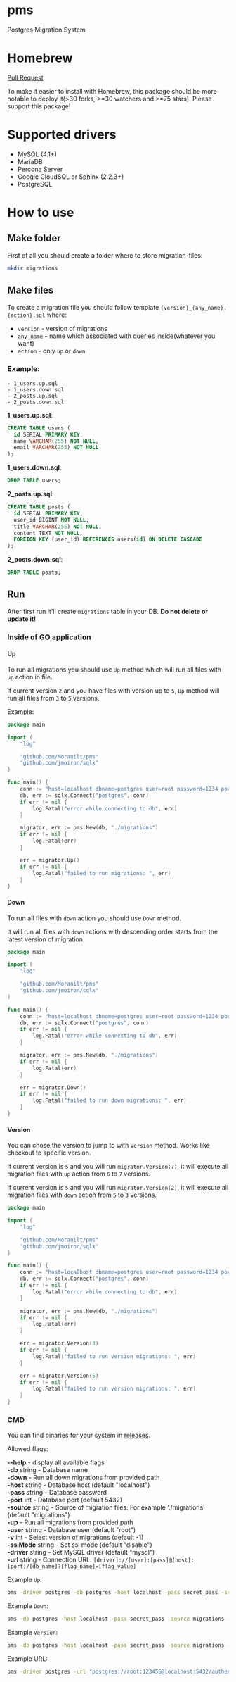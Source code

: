 # pms
Postgres Migration System

# Homebrew
[Pull Request](https://github.com/Homebrew/homebrew-core/pull/120892)

To make it easier to install with Homebrew, this package should be more notable to deploy it(>30 forks, >=30 watchers and >=75 stars). Please support this package!

# Supported drivers
- MySQL (4.1+)
- MariaDB
- Percona Server
- Google CloudSQL or Sphinx (2.2.3+)
- PostgreSQL

# How to use

## Make folder
First of all you should create a folder where to store migration-files:

```bash
mkdir migrations
```

## Make files
To create a migration file you should follow template `{version}_{any_name}.{action}.sql` where:
- `version` - version of migrations
- `any_name` - name which associated with queries inside(whatever you want)
- `action` - only `up` or `down`

### Example:
```
- 1_users.up.sql
- 1_users.down.sql
- 2_posts.up.sql
- 2_posts.down.sql
```

**1_users.up.sql**:
```sql
CREATE TABLE users (
  id SERIAL PRIMARY KEY,
  name VARCHAR(255) NOT NULL,
  email VARCHAR(255) NOT NULL
);
```

**1_users.down.sql**:
```sql
DROP TABLE users;
```

**2_posts.up.sql**:
```sql
CREATE TABLE posts (
  id SERIAL PRIMARY KEY,
  user_id BIGINT NOT NULL,
  title VARCHAR(255) NOT NULL,
  content TEXT NOT NULL,
  FOREIGN KEY (user_id) REFERENCES users(id) ON DELETE CASCADE
);
```

**2_posts.down.sql**:
```sql
DROP TABLE posts;
```

## Run
After first run it'll create `migrations` table in your DB. **Do not delete or update it!**
### Inside of GO application

#### Up
To run all migrations you should use `Up` method which will run all files with `up` action in file.

If current version `2` and you have files with version up to `5`, `Up` method will run all files from `3` to `5` versions.

Example:

```go
package main

import (
	"log"

	"github.com/Moranilt/pms"
	"github.com/jmoiron/sqlx"
)

func main() {
	conn := "host=localhost dbname=postgres user=root password=1234 port=5432 sslmode=disable"
	db, err := sqlx.Connect("postgres", conn)
	if err != nil {
		log.Fatal("error while connecting to db", err)
	}

	migrator, err := pms.New(db, "./migrations")
	if err != nil {
		log.Fatal(err)
	}

	err = migrator.Up()
	if err != nil {
		log.Fatal("failed to run migrations: ", err)
	}
}
```

#### Down
To run all files with `down` action you should use `Down` method. 

It will run all files with `down` actions with descending order starts from the latest version of migration.

```go
package main

import (
	"log"

	"github.com/Moranilt/pms"
	"github.com/jmoiron/sqlx"
)

func main() {
	conn := "host=localhost dbname=postgres user=root password=1234 port=5432 sslmode=disable"
	db, err := sqlx.Connect("postgres", conn)
	if err != nil {
		log.Fatal("error while connecting to db", err)
	}

	migrator, err := pms.New(db, "./migrations")
	if err != nil {
		log.Fatal(err)
	}

	err = migrator.Down()
	if err != nil {
		log.Fatal("failed to run down migrations: ", err)
	}
}
```

#### Version
You can chose the version to jump to with `Version` method. Works like checkout to specific version.

If current version is `5` and you will run `migrator.Version(7)`, it will execute all migration files with `up` action from `6` to `7` versions.

If current version is `5` and you will run `migrator.Version(2)`, it will execute all migration files with `down` action from `5` to `3` versions.

```go
package main

import (
	"log"

	"github.com/Moranilt/pms"
	"github.com/jmoiron/sqlx"
)

func main() {
	conn := "host=localhost dbname=postgres user=root password=1234 port=5432 sslmode=disable"
	db, err := sqlx.Connect("postgres", conn)
	if err != nil {
		log.Fatal("error while connecting to db", err)
	}

	migrator, err := pms.New(db, "./migrations")
	if err != nil {
		log.Fatal(err)
	}

	err = migrator.Version(3)
	if err != nil {
		log.Fatal("failed to run version migrations: ", err)
	}

  	err = migrator.Version(5)
	if err != nil {
		log.Fatal("failed to run version migrations: ", err)
	}
}
```

### CMD
You can find binaries for your system in [releases](https://github.com/Moranilt/pms/releases).

Allowed flags:

**--help** - display all available flags \
**-db** string - Database name \
**-down** - Run all down migrations from provided path \
**-host** string - Database host (default "localhost") \
**-pass** string - Database password \
**-port** int - Database port (default 5432) \
**-source** string - Source of migration files. For example './migrations' (default "migrations") \
**-up** - Run all migrations from provided path \
**-user** string - Database user (default "root") \
**-v** int - Select version of migrations (default -1) \
**-sslMode** string - Set ssl mode (default "disable") \
**-driver** string - Set MySQL driver (default "mysql") \
**-url** string - Connection URL. `[driver]://[user]:[pass]@[host]:[port]/[db_name]?[flag_name]=[flag_value]`

Example `Up`:
```bash
pms -driver postgres -db postgres -host localhost -pass secret_pass -source migrations -user root -up
```

Example `Down`:
```bash
pms -db postgres -host localhost -pass secret_pass -source migrations -user root -down
```

Example `Version`:
```bash
pms -db postgres -host localhost -pass secret_pass -source migrations -user root -v 5
```

Example URL:
```bash
pms -driver postgres -url "postgres://root:123456@localhost:5432/authentication?sslmode=disable" -up
```
